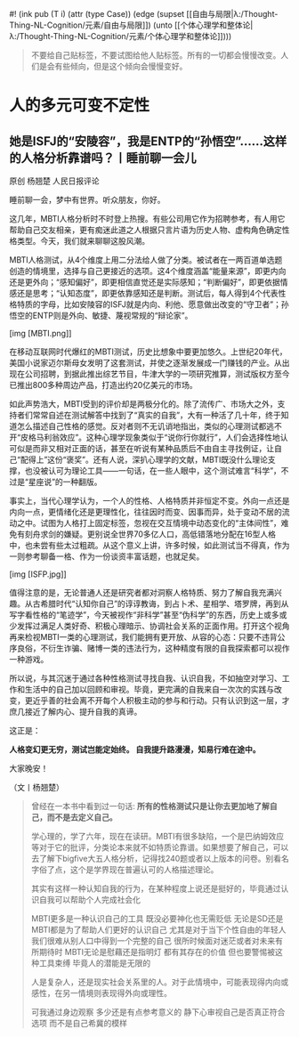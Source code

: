 #! (ink pub (T i) (attr (type Case)) (edge (supset [[自由与局限|λ:/Thought-Thing-NL-Cognition/元素/自由与局限]]) (unto [[个体心理学和整体论|λ:/Thought-Thing-NL-Cognition/元素/个体心理学和整体论]])))

> 不要给自己贴标签，不要试图给他人贴标签。所有的一切都会慢慢改变。人们是会有些倾向，但是这个倾向会慢慢变好。

# 人的多元可变不定性


## 她是ISFJ的“安陵容”，我是ENTP的“孙悟空”……这样的人格分析靠谱吗？丨睡前聊一会儿

原创 杨翘楚 人民日报评论

睡前聊一会，梦中有世界。听众朋友，你好。

这几年，MBTI人格分析时不时登上热搜。有些公司用它作为招聘参考，有人用它帮助自己交友相亲，更有痴迷此道之人根据只言片语为历史人物、虚构角色确定性格类型。今天，我们就来聊聊这股风潮。

MBTI人格测试，从4个维度上用二分法给人做了分类。被试者在一两百道单选题创造的情境里，选择与自己更接近的选项。这4个维度涵盖“能量来源”，即更内向还是更外向；“感知偏好”，即更相信直觉还是实际感知；“判断偏好”，即更依据情感还是思考；“认知态度”，即更依靠感知还是判断。测试后，每人得到4个代表性格特质的字母，比如安陵容的ISFJ就是内向、利他、愿意做出改变的“守卫者”；孙悟空的ENTP则是外向、敏捷、蔑视常规的“辩论家”。

[img [MBTI.png]]

在移动互联网时代爆红的MBTI测试，历史比想象中要更加悠久。上世纪20年代，美国小说家迈尔斯母女发明了这套测试，并使之逐渐发展成一门赚钱的产业。从出现在公司招聘，到据此推出综艺节目，牛津大学的一项研究推算，测试版权方至今已推出800多种周边产品，打造出约20亿美元的市场。

如此声势浩大，MBTI受到的评价却是两极分化的。除了流传广、市场大之外，支持者们常常自述在测试解答中找到了“真实的自我”，大有一种活了几十年，终于知道怎么描述自己性格的感觉。反对者则不无讥诮地指出，类似的心理测试都逃不开“皮格马利翁效应”。这种心理学现象类似于“说你行你就行”，人们会选择性地认可似是而非又相对正面的话，甚至在听说有某种品质后不由自主寻找例证，让自己“配得上”这份“褒奖”。还有人说，深扒心理学的文献，MBTI既没什么理论支撑，也没被认可为理论工具——一句话，在一些人眼中，这个测试难言“科学”，不过是“星座说”的一种翻版。

事实上，当代心理学认为，一个人的性格、人格特质并非恒定不变。外向一点还是内向一点，更情绪化还是更理性化，往往因时而变、因事而异，处于变动不居的流动之中。试图为人格打上固定标签，忽视在交互情境中动态变化的“主体间性”，难免有刻舟求剑的嫌疑。更别说全世界70多亿人口，高低错落地分配在16型人格中，也未尝有些太过粗疏。从这个意义上讲，许多时候，如此测试当不得真，作为一则参考聊备一格、作为一份谈资丰富话题，也就足矣。

[img [ISFP.jpg]]

值得注意的是，无论普通人还是研究者都对洞察人格特质、努力了解自我充满兴趣。从古希腊时代“认知你自己”的谆谆教诲，到占卜术、星相学、塔罗牌，再到从写字看性格的“笔迹学”，今天被视作“非科学”甚至“伪科学”的东西，历史上或多或少发挥过满足人类好奇、积极心理暗示、协调社会关系的正面作用。打开这个视角再来检视MBTI一类的心理测试，我们能拥有更开放、从容的心态：只要不违背公序良俗，不衍生诈骗、赌博一类的违法行为，这种精度有限的自我探索都可以视作一种游戏。

所以说，与其沉迷于通过各种性格测试寻找自我、认识自我，不如抽空对学习、工作和生活中的自己加以回顾和审视。毕竟，更完满的自我来自一次次的实践与改变，更近乎善的社会离不开每个人积极主动的参与和行动。只有认识到这一层，才庶几接近了解内心、提升自我的真谛。

这正是：

**人格变幻更无穷，测试岂能定始终。
自我提升路漫漫，知易行难在途中。**

大家晚安！

（文丨杨翘楚）

  

>曾经在一本书中看到过一句话: **所有的性格测试只是让你去更加地了解自己，而不是去定义自己。** 
>
>学心理的，学了六年，现在在读研。MBTI有很多缺陷，一个是巴纳姆效应等对于它的批评，分类论本来就不如特质论靠谱。如果想要了解自己，可以去了解下bigfive大五人格分析，记得找240题或者以上版本的问卷。别看名字俗了点，这个是学界现在普遍认可的人格描述理论。
>
>其实有这样一种认知自我的行为，在某种程度上说还是挺好的，毕竟通过认识自我可以帮助个人完成社会化
>
>MBTI更多是一种认识自己的工具 既没必要神化也无需贬低 无论是SD还是MBTI都是为了帮助人们更好的认识自己 尤其是对于当下个性自由的年轻人 我们很难从别人口中得到一个完整的自己 很所时候面对迷茫或者对未来有所期待时 MBTI无论是慰藉还是指明灯 都有其存在的价值 但也要警惕被这种工具束缚 毕竟人的潜能是无限的
>
>人是复杂人，还是现实社会关系里的人。对于此情境中，可能表现得内向或感性，在另一情境则表现得外向或理性。
>
>可我通过身边观察 多少还是有点参考意义的 静下心审视自己是否真正符合选项 而不是自己希冀的模样